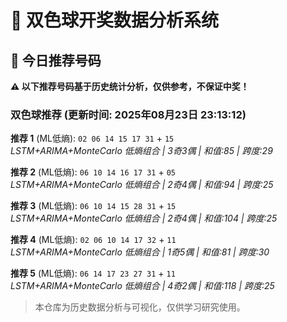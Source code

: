 # 🎯 双色球开奖数据分析系统

<!-- BEGIN:recommendations -->
## 🎯 今日推荐号码

**⚠️ 以下推荐号码基于历史统计分析，仅供参考，不保证中奖！**

### 双色球推荐 (更新时间: 2025年08月23日 23:13:12)

**推荐 1** (ML低熵): `02 06 14 15 17 31` + `15`  
*LSTM+ARIMA+MonteCarlo 低熵组合 | 3奇3偶 | 和值:85 | 跨度:29*

**推荐 2** (ML低熵): `06 10 14 16 17 31` + `05`  
*LSTM+ARIMA+MonteCarlo 低熵组合 | 2奇4偶 | 和值:94 | 跨度:25*

**推荐 3** (ML低熵): `06 10 14 15 28 31` + `15`  
*LSTM+ARIMA+MonteCarlo 低熵组合 | 2奇4偶 | 和值:104 | 跨度:25*

**推荐 4** (ML低熵): `02 06 10 14 17 32` + `11`  
*LSTM+ARIMA+MonteCarlo 低熵组合 | 1奇5偶 | 和值:81 | 跨度:30*

**推荐 5** (ML低熵): `06 14 17 23 27 31` + `11`  
*LSTM+ARIMA+MonteCarlo 低熵组合 | 4奇2偶 | 和值:118 | 跨度:25*

<!-- END:recommendations -->











> 本仓库为历史数据分析与可视化，仅供学习研究使用。
